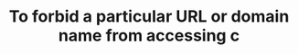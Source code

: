 ---
layout: answer
title: "To forbid a particular URL or domain name from accessing c"
blurb: "<p>A condition makes it possible to perform additional functions within a bucket policy, such as blocking a given domain from accessing your content.</p>
<"
quid: 161
---